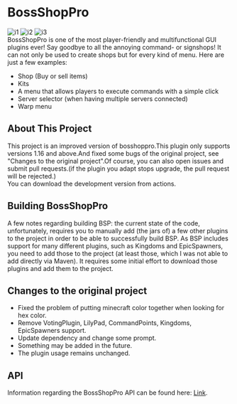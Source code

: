 # BossShopPro
![i1](https://img.shields.io/badge/Minecraft-1.16+-blue.svg) ![i2](https://img.shields.io/badge/Java-11+-blue.svg) ![i3](https://img.shields.io/badge/Version-3.0.4-green.svg)    
BossShopPro is one of the most player-friendly and multifunctional GUI plugins ever! Say goodbye to all the annoying command- or signshops!
It can not only be used to create shops but for every kind of menu. Here are just a few examples:
* Shop (Buy or sell items)
* Kits
* A menu that allows players to execute commands with a simple click
* Server selector (when having multiple servers connected)
* Warp menu

## About This Project
This project is an improved version of bosshoppro.This plugin only supports versions 1.16 and above.And fixed some bugs of the original project, see "Changes to the original project".Of course, you can also open issues and submit pull requests.(if the plugin you adapt stops upgrade, the pull request will be rejected.)  
You can download the development version from actions.

## Building BossShopPro

A few notes regarding building BSP: the current state of the code, unfortunately, requires you to manually add (the jars of) a few other plugins to the project in order to be able to successfully build BSP. As BSP includes support for many different plugins, such as Kingdoms and EpicSpawners, you need to add those to the project (at least those, which I was not able to add directly via Maven). It requires some initial effort to download those plugins and add them to the project.

## Changes to the original project
* Fixed the problem of putting minecraft color together when looking for hex color.  
* Remove VotingPlugin, LilyPad, CommandPoints, Kingdoms, EpicSpawners support.  
* Update dependency and change some prompt. 
* Something may be added in the future.
* The plugin usage remains unchanged.

## API
Information regarding the BossShopPro API can be found here: [Link](https://www.spigotmc.org/wiki/bossshoppro-api/).
